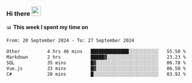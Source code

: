 ### Hi there <a href="https://www.gautamkrishnar.com/"><img src="https://media.giphy.com/media/hvRJCLFzcasrR4ia7z/giphy.gif" width="25px"></a>

📊 **This week I spent my time on**

<!--START_SECTION:waka-->

```txt
From: 20 September 2024 - To: 27 September 2024

Other          4 hrs 46 mins   ██████████████░░░░░░░░░░░   55.50 %
Markdown       2 hrs           █████▓░░░░░░░░░░░░░░░░░░░   23.23 %
SQL            35 mins         █▓░░░░░░░░░░░░░░░░░░░░░░░   06.78 %
Vue.js         33 mins         █▓░░░░░░░░░░░░░░░░░░░░░░░   06.50 %
C#             20 mins         █░░░░░░░░░░░░░░░░░░░░░░░░   03.92 %
```

<!--END_SECTION:waka-->
